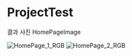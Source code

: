 # ProjectTest

결과 사진
HomePageImage

![HomePage_1_RGB](https://user-images.githubusercontent.com/80087199/110276996-bab59e80-8017-11eb-8239-b2e93906d65b.jpeg)
![HomePage_2_RGB](https://user-images.githubusercontent.com/80087199/110277001-bee1bc00-8017-11eb-9ccd-cad1954de097.jpeg)

